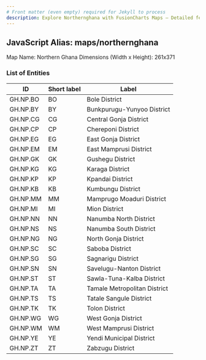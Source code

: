 ```yaml
---
# Front matter (even empty) required for Jekyll to process
description: Explore Northernghana with FusionCharts Maps – Detailed features for seamless integration. Try now & enhance your data visualization today! 
---
```


## JavaScript Alias: maps/northernghana

Map Name: Northern Ghana
Dimensions (Width x Height): 261x371

### List of Entities

| ID       | Short label | Label                        |
| -------- | ----------- | ---------------------------- |
| GH.NP.BO | BO          | Bole District                |
| GH.NP.BY | BY          | Bunkpurugu-Yunyoo District   |
| GH.NP.CG | CG          | Central Gonja District       |
| GH.NP.CP | CP          | Chereponi District           |
| GH.NP.EG | EG          | East Gonja District          |
| GH.NP.EM | EM          | East Mamprusi District       |
| GH.NP.GK | GK          | Gushegu District             |
| GH.NP.KG | KG          | Karaga District              |
| GH.NP.KP | KP          | Kpandai District             |
| GH.NP.KB | KB          | Kumbungu District            |
| GH.NP.MM | MM          | Mamprugo Moaduri District    |
| GH.NP.MI | MI          | Mion District                |
| GH.NP.NN | NN          | Nanumba North District       |
| GH.NP.NS | NS          | Nanumba South District       |
| GH.NP.NG | NG          | North Gonja District         |
| GH.NP.SC | SC          | Saboba District              |
| GH.NP.SG | SG          | Sagnarigu District           |
| GH.NP.SN | SN          | Savelugu-Nanton District     |
| GH.NP.ST | ST          | Sawla-Tuna-Kalba District    |
| GH.NP.TA | TA          | Tamale Metropolitan District |
| GH.NP.TS | TS          | Tatale Sangule District      |
| GH.NP.TK | TK          | Tolon District               |
| GH.NP.WG | WG          | West Gonja District          |
| GH.NP.WM | WM          | West Mamprusi District       |
| GH.NP.YE | YE          | Yendi Municipal District     |
| GH.NP.ZT | ZT          | Zabzugu District             |
